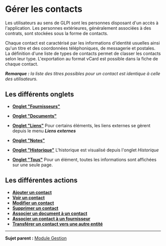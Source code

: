 Gérer les contacts
==================

Les utilisateurs au sens de GLPI sont les personnes disposant d'un accès à l'application. Les personnes extérieures, généralement associées à des contrats, sont stockées sous la forme de contacts.

Chaque contact est caractérisé par les informations d'identité usuelles ainsi qu'un titre et des coordonnées téléphoniques, de messagerie et postales. La définition d'une liste de types de contacts permet de classer les contacts selon leur type. L'exportation au format vCard est possible dans la fiche de chaque contact.

***Remarque :** la liste des titres possibles pour un contact est identique à celle des utilisateurs.*

Les différents onglets
----------------------
-   **[Onglet "Fournisseurs"](index.php?fr/Les_différents_onglets/Onglet_Fournisseurs.md)**

-   **[Onglet "Documents"](index.php?fr/Les_différents_onglets/Onglet_Documents.md)**

-  **[Onglet "Liens"](index.php?fr/Les_différents_onglets/Onglet_Liens.md)**
     Pour certains éléments, les liens externes se gèrent depuis le menu ***Liens externes***

-   **[Onglet "Notes"](index.php?fr/Les_différents_onglets/Onglet_Notes.md)**

-   **[Onglet "Historique"](index.php?fr/Les_différents_onglets/Onglet_Historique.md)**
     L'historique est visualisé depuis l'onglet *Historique*

-   **[Onglet "Tous"](index.php?fr/Les_différents_onglets/Onglet_Tous.md)**
     Pour un élément, toutes les informations sont affichées sur une seule page.

Les différentes actions
-----------------------
-   **[Ajouter un contact](index.php?fr/Les_différentes_actions/Créer_un_nouvel_objet.md)**
-   **[Voir un contact](index.php?fr/Les_différentes_actions/Visualiser_un_objet.md)**
-   **[Modifier un contact](index.php?fr/Les_différentes_actions/Modifier_un_objet.md)**
-   **[Supprimer un contact](index.php?fr/Les_différentes_actions/Supprimer_un_objet.md)**
-   **[Associer un document à un contact](index.php?fr/Les_différentes_actions/Lier_un_document_à_un_objet.md)**
-   **[Associer un contact à un fournisseur](index.php?fr/Les_différentes_actions/Lier_contacts_et_fournisseurs.md)**
-   **[Transférer un contact vers une autre entité](index.php?fr/Les_différentes_actions/Transférer_un_objet.md)**

-------
**Sujet parent :** [Module Gestion](index.php?fr/05_Module_Gestion/01_Module_Gestion.md "Le module Gestion permet aux utilisateurs de gérer les contacts, les fournisseurs, les budgets, les contrats et les documents")
